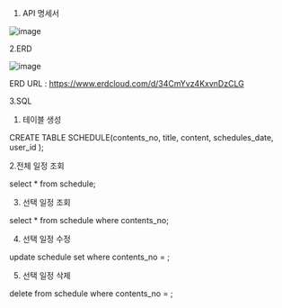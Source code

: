1. API 명세서


![image](https://github.com/user-attachments/assets/6eede3fd-2b19-4283-a4e5-ffe019dd1586)



2.ERD 



![image](https://github.com/user-attachments/assets/eba536b0-a77b-4fa6-b55d-f522289db52c)

ERD URL : https://www.erdcloud.com/d/34CmYvz4KxvnDzCLG


3.SQL


1. 테이블 생성

 CREATE TABLE SCHEDULE(contents_no,
                               title,
                               content,
                               schedules_date,
                               user_id
                               );

                               
   2.전체 일정 조회

   
   select * from schedule;

   
   3. 선택 일정 조회

   select * from schedule where contents_no;

   
   4. 선택 일정 수정

   
   update schedule set             where contents_no =   ;

   
   5. 선택 일정 삭제

    
  delete from schedule where contents_no =  ;
